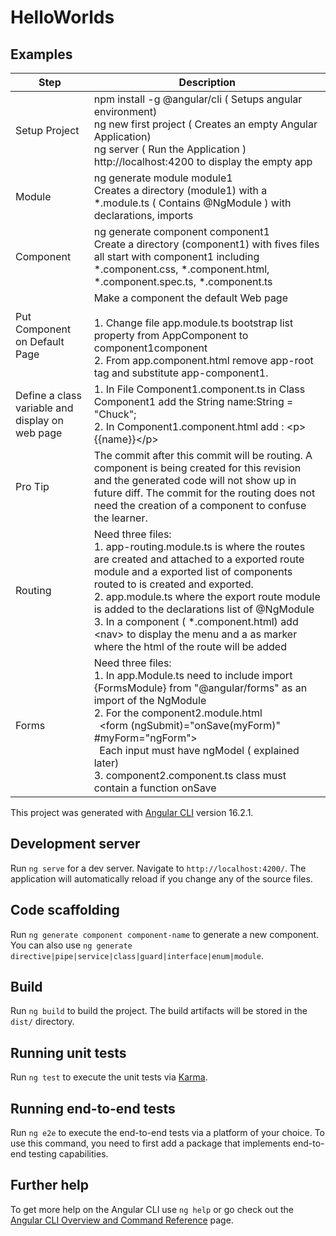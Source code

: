 # HelloWorlds

## Examples

| Step                                            | Description                                                                                                                                                                                                                                                                                                                                                                                                                                     |
|-------------------------------------------------|-------------------------------------------------------------------------------------------------------------------------------------------------------------------------------------------------------------------------------------------------------------------------------------------------------------------------------------------------------------------------------------------------------------------------------------------------|
| Setup Project                                   | npm install -g @angular/cli  ( Setups angular environment)<br/>ng new first project ( Creates an empty Angular Application)<br/>ng server ( Run the Application )<br>http://localhost:4200 to display the empty app                                                                                                                                                                                                                             |
 | Module                                          | ng generate module module1<br>Creates a directory (module1) with a *.module.ts ( Contains @NgModule ) with declarations, imports                                                                                                                                                                                                                                                                                                                |
 | Component                                       | ng generate component component1<br>Create a directory (component1) with fives files all start with component1 including *.component.css, *.component.html, *.component.spec.ts, *.component.ts                                                                                                                                                                                                                                                 |
 | Put Component on Default Page                   | Make a component the default Web page<br><br>1. Change file app.module.ts bootstrap list property from AppComponent to component1component<br>2. From app.component.html remove app-root tag and substitute app-component1.                                                                                                                                                                                                                     |
 | Define a class variable and display on web page | 1. In File Component1.component.ts in Class Component1 add the String name:String = "Chuck";<br>2. In Component1.component.html add : \<p>{{name}}\</p>                                                                                                                                                                                                                                                                                         |                  
 | Pro Tip                                         | The commit after this commit will be routing.  A component is being created for this revision and the generated code will not show up in future diff.  The commit for the routing does not need the creation of a component to confuse the learner.                                                                                                                                                                                             |
 | Routing                                         | Need three files:<br>1. app-routing.module.ts is where the routes are created and attached to a exported route module and a exported list of components routed to is created and exported.<br> 2. app.module.ts where the export route module is added to the declarations list  of @NgModule<br>3. In a component ( *.component.html) add \<nav\> to display the menu and a <route-outlet> as marker where the html of the route will be added |
 | Forms                                           | Need three files:<br>1. In app.Module.ts need to include import {FormsModule} from "@angular/forms" as an import of the NgModule<br>2. For the component2.module.html<br>&nbsp;&nbsp;<form (ngSubmit)="onSave(myForm)" #myForm="ngForm"><br>&nbsp;&nbsp;Each input must have ngModel ( explained later)<br>3. component2.component.ts class must contain a function onSave                                                                      |



This project was generated with [Angular CLI](https://github.com/angular/angular-cli) version 16.2.1.

## Development server

Run `ng serve` for a dev server. Navigate to `http://localhost:4200/`. The application will automatically reload if you change any of the source files.

## Code scaffolding

Run `ng generate component component-name` to generate a new component. You can also use `ng generate directive|pipe|service|class|guard|interface|enum|module`.

## Build

Run `ng build` to build the project. The build artifacts will be stored in the `dist/` directory.

## Running unit tests

Run `ng test` to execute the unit tests via [Karma](https://karma-runner.github.io).

## Running end-to-end tests

Run `ng e2e` to execute the end-to-end tests via a platform of your choice. To use this command, you need to first add a package that implements end-to-end testing capabilities.

## Further help

To get more help on the Angular CLI use `ng help` or go check out the [Angular CLI Overview and Command Reference](https://angular.io/cli) page.
